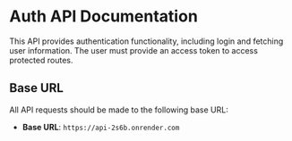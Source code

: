 # Auth API Documentation

This API provides authentication functionality, including login and fetching user information. The user must provide an access token to access protected routes.

## Base URL

All API requests should be made to the following base URL:

- **Base URL**: `https://api-2s6b.onrender.com`
